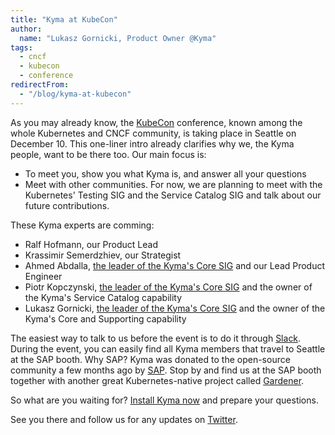 ```yaml
---
title: "Kyma at KubeCon"
author:
  name: "Lukasz Gornicki, Product Owner @Kyma"
tags:
  - cncf
  - kubecon
  - conference
redirectFrom:
  - "/blog/kyma-at-kubecon"
---
```


As you may already know, the [KubeCon](https://events.linuxfoundation.org/events/kubecon-cloudnativecon-north-america-2018/) conference, known among the whole Kubernetes and CNCF community, is taking place in Seattle on December 10.
This one-liner intro already clarifies why we, the Kyma people, want to be there too. Our main focus is:
- To meet you, show you what Kyma is, and answer all your questions
- Meet with other communities. For now, we are planning to meet with the Kubernetes' Testing SIG and the Service Catalog SIG and talk about our future contributions.

<!-- overview -->

These Kyma experts are comming:
- Ralf Hofmann, our Product Lead
- Krassimir Semerdzhiev, our Strategist
- Ahmed Abdalla, [the leader of the Kyma's Core SIG](https://github.com/kyma-project/community/tree/main/sigs-and-wgs/archive/sig-core) and our Lead Product Engineer
- Piotr Kopczynski, [the leader of the Kyma's Core SIG](https://github.com/kyma-project/community/tree/main/sigs-and-wgs/archive/sig-core) and the owner of the Kyma's Service Catalog capability
- Lukasz Gornicki, [the leader of the Kyma's Core SIG](https://github.com/kyma-project/community/tree/main/sigs-and-wgs/archive/sig-core) and the owner of the Kyma's Core and Supporting capability

The easiest way to talk to us before the event is to do it through [Slack](http://slack.kyma-project.io).
During the event, you can easily find all Kyma members that travel to Seattle at the SAP booth. Why SAP? Kyma was donated to the open-source community a few months ago by [SAP](/blog/introducing-project-kyma). Stop by and find us at the SAP booth together with another great Kubernetes-native project called [Gardener](https://gardener.cloud/).

So what are you waiting for? [Install Kyma now](/docs/root/kyma#installation-installation) and prepare your questions.

See you there and follow us for any updates on [Twitter](https://twitter.com/kymaproject).
